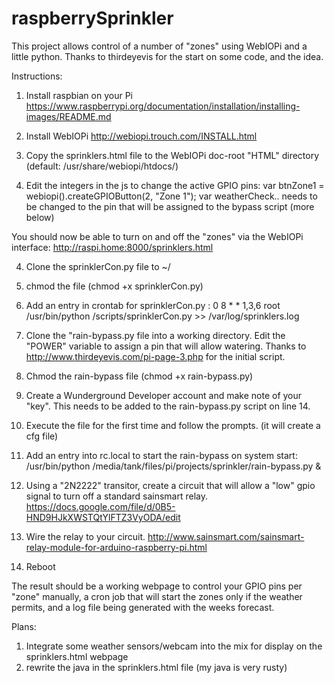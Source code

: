 # raspberrySprinkler
This project allows control of a number of "zones" using WebIOPi and a little python. Thanks to thirdeyevis for the start on some code, and the idea.

  Instructions:

1. Install raspbian on your Pi
  https://www.raspberrypi.org/documentation/installation/installing-images/README.md

2. Install WebIOPi
  http://webiopi.trouch.com/INSTALL.html

3. Copy the sprinklers.html file to the WebIOPi doc-root "HTML" directory (default: /usr/share/webiopi/htdocs/)
  
4. Edit the integers in the js to change the active GPIO pins: 
  var btnZone1 = webiopi().createGPIOButton(2, "Zone 1");
  var weatherCheck.. needs to be changed to the pin that will be assigned to the bypass script (more below)

  You should now be able to turn on and off the "zones" via the WebIOPi interface: http://raspi.home:8000/sprinklers.html
  
4. Clone the sprinklerCon.py file to ~/ 

5. chmod the file (chmod +x sprinklerCon.py) 

6. Add an entry in crontab for sprinklerCon.py : 0 8 * * 1,3,6 root /usr/bin/python /scripts/sprinklerCon.py >> /var/log/sprinklers.log

7. Clone the "rain-bypass.py file into a working directory. Edit the "POWER" variable to assign a pin that will allow watering. Thanks to http://www.thirdeyevis.com/pi-page-3.php for the initial script. 

8. Chmod the rain-bypass file (chmod +x rain-bypass.py)

9. Create a Wunderground Developer account and make note of your "key". This needs to be added to the rain-bypass.py script on line 14.

10. Execute the file for the first time and follow the prompts. (it will create a cfg file)

11. Add an entry into rc.local to start the rain-bypass on system start: /usr/bin/python /media/tank/files/pi/projects/sprinkler/rain-bypass.py &

12. Using a "2N2222" transitor, create a circuit that will allow a "low" gpio signal to turn off a standard sainsmart relay.
  https://docs.google.com/file/d/0B5-HND9HJkXWSTQtYlFTZ3VyODA/edit

13. Wire the relay to your circuit. 
  http://www.sainsmart.com/sainsmart-relay-module-for-arduino-raspberry-pi.html

14. Reboot

The result should be a working webpage to control your GPIO pins per "zone" manually, a cron job that will start the zones only if the weather permits, and a log file being generated with the weeks forecast.

Plans: 
  1. Integrate some weather sensors/webcam into the mix for display on the sprinklers.html webpage
  2. rewrite the java in the sprinklers.html file (my java is very rusty) 
